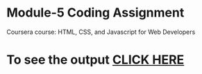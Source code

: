 
# Module-5 Coding Assignment

Coursera course: HTML, CSS, and Javascript for Web Developers

# To see the output [CLICK HERE](https://raw.githack.com/patil98priyanka/HTML-CSS-JAVASCRIPT/main/Assignments/Module_5/index.html)
